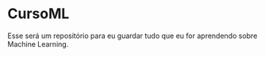 # CursoML
Esse será um repositório para eu guardar tudo que eu for aprendendo sobre Machine Learning.
